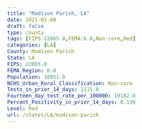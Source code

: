 ```yaml
---
title: "Madison Parish, LA"
date: 2021-01-08
draft: false
type: county
tags: [FIPS:22065.0,FEMA:6.0,Non-core,Red]
categories: [LA]
County: Madison Parish
State: LA
FIPS: 22065.0
FEMA_Region: 6.0
Population: 10951.0
NCHS_Urban_Rural_Classification: Non-core
Tests_in_prior_14_days: 1115.0
Fourteen_day_test_rate_per_100000: 10182.0
Percent_Positivity_in_prior_14_days: 0.139
Level: Red
url: /states/LA/madison-parish
---
```



